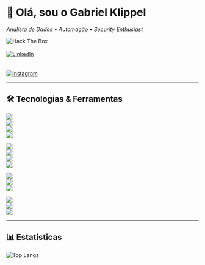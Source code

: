 <!-- 👋 Olá, eu sou o Gabriel Klippel! -->
# 👋 Olá, sou o **Gabriel Klippel**  
_Analista de Dados • Automação • Security Enthusiast_

![Hack The Box](http://www.hackthebox.eu/badge/image/979004)  
<a href="https://www.linkedin.com/in/gbk1/">  
  <img src="https://img.shields.io/badge/-LinkedIn-0e76a8?style=for-the-badge&logo=linkedin&logoColor=white" alt="LinkedIn">  
</a>  
<a href="https://www.instagram.com/kl1ppel/">  
  <img src="https://img.shields.io/badge/-Instagram-E4405F?style=for-the-badge&logo=instagram&logoColor=white" alt="Instagram">  
</a>

---

## 🛠 Tecnologias & Ferramentas

<kbd><img src="https://img.shields.io/badge/HTML5-E34F26?style=for-the-badge&logo=html5&logoColor=white"></kbd>  
<kbd><img src="https://img.shields.io/badge/CSS3-1572B6?style=for-the-badge&logo=css3&logoColor=white"></kbd>  
<kbd><img src="https://img.shields.io/badge/JavaScript-323330?style=for-the-badge&logo=javascript&logoColor=F7DF1E"></kbd>  
<kbd><img src="https://img.shields.io/badge/React-20232A?style=for-the-badge&logo=react&logoColor=61DAFB"></kbd>  

<kbd><img src="https://img.shields.io/badge/Django-092E20?style=for-the-badge&logo=django&logoColor=white"></kbd>  
<kbd><img src="https://img.shields.io/badge/Flask-000000?style=for-the-badge&logo=flask&logoColor=white"></kbd>  
<kbd><img src="https://img.shields.io/badge/Python-3670A0?style=for-the-badge&logo=python&logoColor=FFDD54"></kbd>  
<kbd><img src="https://img.shields.io/badge/Node.js-43853D?style=for-the-badge&logo=node.js&logoColor=white"></kbd>  

<kbd><img src="https://img.shields.io/badge/Windows-0078D6?style=for-the-badge&logo=windows&logoColor=white"></kbd>  
<kbd><img src="https://img.shields.io/badge/MySQL-00000F?style=for-the-badge&logo=mysql&logoColor=white"></kbd>  
<kbd><img src="https://img.shields.io/badge/PowerShell-2CA5E0?style=for-the-badge&logo=powershell&logoColor=white"></kbd>  

<kbd><img src="https://img.shields.io/badge/VSCode-007ACC?style=for-the-badge&logo=visual-studio-code&logoColor=white"></kbd>  
<kbd><img src="https://img.shields.io/badge/Bash-000000?style=for-the-badge&logo=gnu-bash&logoColor=white"></kbd>  
<kbd><img src="https://img.shields.io/badge/Linux-FCC624?style=for-the-badge&logo=linux&logoColor=black"></kbd>  

---

## 📊 Estatísticas

![Top Langs](https://github-readme-stats.vercel.app/api/top-langs/?username=kl1ppel&theme=tokyonight&layout=compact&langs_count=5)
